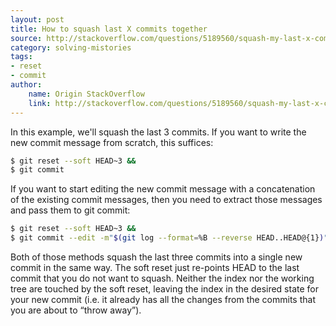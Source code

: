 ```yaml
---
layout: post
title: How to squash last X commits together
source: http://stackoverflow.com/questions/5189560/squash-my-last-x-commits-together-using-git/5190323#5190323
category: solving-mistories
tags: 
- reset
- commit
author: 
    name: Origin StackOverflow
    link: http://stackoverflow.com/questions/5189560/squash-my-last-x-commits-together-using-git/5190323#5190323
---
```

In this example, we'll squash the last 3 commits. If you want to write the new commit message from scratch, this suffices:

```bash
$ git reset --soft HEAD~3 &&
$ git commit
```
<!--break-->

If you want to start editing the new commit message with a concatenation of the existing commit messages, then you need to extract those messages and pass them to git commit:

```bash
$ git reset --soft HEAD~3 &&
$ git commit --edit -m"$(git log --format=%B --reverse HEAD..HEAD@{1})"
```

Both of those methods squash the last three commits into a single new commit in the same way. The soft reset just re-points HEAD to the last commit that you do not want to squash. Neither the index nor the working tree are touched by the soft reset, leaving the index in the desired state for your new commit (i.e. it already has all the changes from the commits that you are about to “throw away”).
